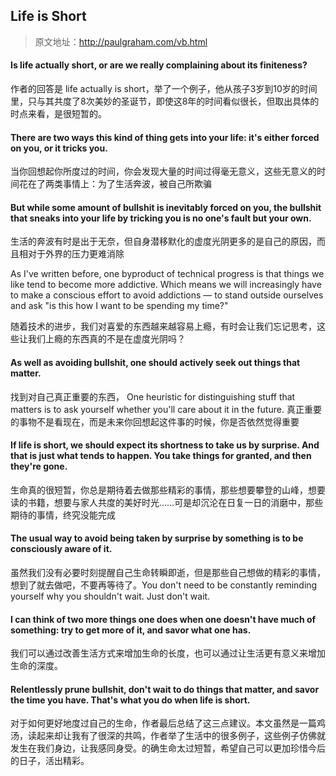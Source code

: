 ## Life is Short
> 原文地址：<http://paulgraham.com/vb.html>

#### Is life actually short, or are we really complaining about its finiteness?
作者的回答是 life actually is short，举了一个例子，他从孩子3岁到10岁的时间里，只与其共度了8次美妙的圣诞节，即使这8年的时间看似很长，但取出具体的时点来看，是很短暂的。

#### There are two ways this kind of thing gets into your life: it's either forced on you, or it tricks you. 
当你回想起你所度过的时间，你会发现大量的时间过得毫无意义，这些无意义的时间花在了两类事情上：为了生活奔波，被自己所欺骗

#### But while some amount of bullshit is inevitably forced on you, the bullshit that sneaks into your life by tricking you is no one's fault but your own.
生活的奔波有时是出于无奈，但自身潜移默化的虚度光阴更多的是自己的原因，而且相对于外界的压力更难消除

As I've written before, one byproduct of technical progress is that things we like tend to become more addictive. Which means we will increasingly have to make a conscious effort to avoid addictions — to stand outside ourselves and ask "is this how I want to be spending my time?"

随着技术的进步，我们对喜爱的东西越来越容易上瘾，有时会让我们忘记思考，这些让我们上瘾的东西真的不是在虚度光阴吗？

#### As well as avoiding bullshit, one should actively seek out things that matter. 
找到对自己真正重要的东西，
One heuristic for distinguishing stuff that matters is to ask yourself whether you'll care about it in the future. 真正重要的事物不是看现在，而是未来你回想起这件事的时候，你是否依然觉得重要

#### If life is short, we should expect its shortness to take us by surprise. And that is just what tends to happen. You take things for granted, and then they're gone.
生命真的很短暂，你总是期待着去做那些精彩的事情，那些想要攀登的山峰，想要读的书籍，想要与家人共度的美好时光……可是却沉沦在日复一日的消磨中，那些期待的事情，终究没能完成

#### The usual way to avoid being taken by surprise by something is to be consciously aware of it.
虽然我们没有必要时刻提醒自己生命转瞬即逝，但是那些自己想做的精彩的事情，想到了就去做吧，不要再等待了。You don't need to be constantly reminding yourself why you shouldn't wait. Just don't wait.

#### I can think of two more things one does when one doesn't have much of something: try to get more of it, and savor what one has. 
我们可以通过改善生活方式来增加生命的长度，也可以通过让生活更有意义来增加生命的深度。

#### Relentlessly prune bullshit, don't wait to do things that matter, and savor the time you have. That's what you do when life is short.
对于如何更好地度过自己的生命，作者最后总结了这三点建议。本文虽然是一篇鸡汤，读起来却让我有了很深的共鸣，作者举了生活中的很多例子，这些例子仿佛就发生在我们身边，让我感同身受。的确生命太过短暂，希望自己可以更加珍惜今后的日子，活出精彩。